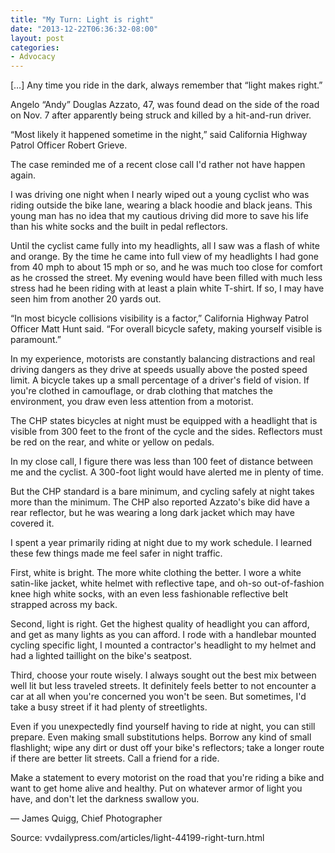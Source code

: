 ```yaml
---
title: "My Turn: Light is right"
date: "2013-12-22T06:36:32-08:00"
layout: post
categories:
- Advocacy
---
```


\[…\] Any time you ride in the dark, always remember that “light makes right.”  
  
Angelo “Andy” Douglas Azzato, 47, was found dead on the side of the road on Nov. 7 after apparently being struck and killed by a hit-and-run driver.

“Most likely it happened sometime in the night,” said California Highway Patrol Officer Robert Grieve.

The case reminded me of a recent close call I'd rather not have happen again.

I was driving one night when I nearly wiped out a young cyclist who was riding outside the bike lane, wearing a black hoodie and black jeans. This young man has no idea that my cautious driving did more to save his life than his white socks and the built in pedal reflectors.

Until the cyclist came fully into my headlights, all I saw was a flash of white and orange. By the time he came into full view of my headlights I had gone from 40 mph to about 15 mph or so, and he was much too close for comfort as he crossed the street. My evening would have been filled with much less stress had he been riding with at least a plain white T-shirt. If so, I may have seen him from another 20 yards out.

“In most bicycle collisions visibility is a factor,” California Highway Patrol Officer Matt Hunt said. “For overall bicycle safety, making yourself visible is paramount.”

In my experience, motorists are constantly balancing distractions and real driving dangers as they drive at speeds usually above the posted speed limit. A bicycle takes up a small percentage of a driver's field of vision. If you're clothed in camouflage, or drab clothing that matches the environment, you draw even less attention from a motorist.

The CHP states bicycles at night must be equipped with a headlight that is visible from 300 feet to the front of the cycle and the sides. Reflectors must be red on the rear, and white or yellow on pedals.

In my close call, I figure there was less than 100 feet of distance between me and the cyclist. A 300-foot light would have alerted me in plenty of time.

But the CHP standard is a bare minimum, and cycling safely at night takes more than the minimum. The CHP also reported Azzato's bike did have a rear reflector, but he was wearing a long dark jacket which may have covered it.

I spent a year primarily riding at night due to my work schedule. I learned these few things made me feel safer in night traffic.

First, white is bright. The more white clothing the better. I wore a white satin-like jacket, white helmet with reflective tape, and oh-so out-of-fashion knee high white socks, with an even less fashionable reflective belt strapped across my back.

Second, light is right. Get the highest quality of headlight you can afford, and get as many lights as you can afford. I rode with a handlebar mounted cycling specific light, I mounted a contractor's headlight to my helmet and had a lighted taillight on the bike's seatpost.

Third, choose your route wisely. I always sought out the best mix between well lit but less traveled streets. It definitely feels better to not encounter a car at all when you're concerned you won't be seen. But sometimes, I'd take a busy street if it had plenty of streetlights.

Even if you unexpectedly find yourself having to ride at night, you can still prepare. Even making small substitutions helps. Borrow any kind of small flashlight; wipe any dirt or dust off your bike's reflectors; take a longer route if there are better lit streets. Call a friend for a ride.

Make a statement to every motorist on the road that you're riding a bike and want to get home alive and healthy. Put on whatever armor of light you have, and don't let the darkness swallow you.

— James Quigg, Chief Photographer

Source: vvdailypress.com/articles/light-44199-right-turn.html